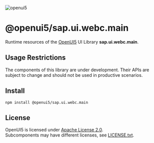 ![openui5](http://openui5.org/images/OpenUI5_new_big_side.png)

# @openui5/sap.ui.webc.main
Runtime resources of the [OpenUI5](https://github.com/SAP/openui5) UI Library **sap.ui.webc.main**.

## Usage Restrictions
The components of this library are under development. Their APIs are subject to change and should not be used in productive scenarios.

## Install
```
npm install @openui5/sap.ui.webc.main
```

## License
OpenUI5 is licensed under [Apache License 2.0](https://www.apache.org/licenses/LICENSE-2.0).  
Subcomponents may have different licenses, see [LICENSE.txt](LICENSE.txt).
